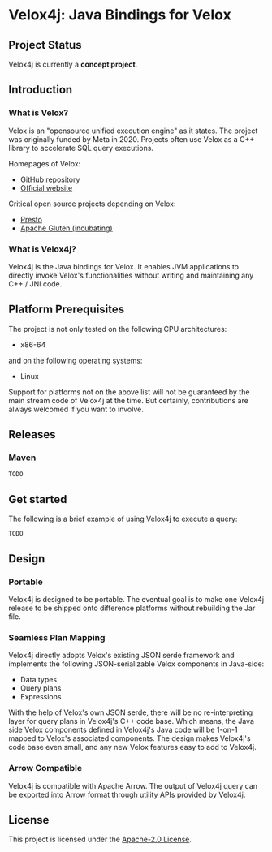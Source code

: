 # Velox4j: Java Bindings for Velox

## Project Status

Velox4j is currently a **concept project**.

## Introduction

### What is Velox?

Velox is an "opensource unified execution engine" as it states. The project was originally
funded by Meta in 2020. Projects often use Velox as a C++ library to accelerate SQL query executions.


Homepages of Velox:

- [GitHub repository](https://github.com/facebookincubator/velox)
- [Official website](https://velox-lib.io/)

Critical open source projects depending on Velox:

- [Presto](https://github.com/prestodb/presto)
- [Apache Gluten (incubating)](https://github.com/apache/incubator-gluten)


### What is Velox4j?

Velox4j is the Java bindings for Velox. It enables JVM applications to directly invoke Velox's
functionalities without writing and maintaining any C++ / JNI code.


## Platform Prerequisites

The project is not only tested on the following CPU architectures:

- x86-64

and on the following operating systems:

- Linux

Support for platforms not on the above list will not be guaranteed by the main stream code of
Velox4j at the time. But certainly, contributions are always welcomed if you want to involve.


## Releases

### Maven

```
TODO
```


## Get started

The following is a brief example of using Velox4j to execute a query:

```
TODO
```

## Design

### Portable

Velox4j is designed to be portable. The eventual goal is to make one Velox4j release to be
shipped onto difference platforms without rebuilding the Jar file.

### Seamless Plan Mapping

Velox4j directly adopts Velox's existing JSON serde framework and implements the following
JSON-serializable Velox components in Java-side:

- Data types
- Query plans
- Expressions

With the help of Velox's own JSON serde, there will be no re-interpreting layer for query plans
in Velox4j's C++ code base. Which means, the Java side Velox components defined in Velox4j's
Java code will be 1-on-1 mapped to Velox's associated components. The design makes Velox4j's
code base even small, and any new Velox features easy to add to Velox4j.

### Arrow Compatible

Velox4j is compatible with Apache Arrow. The output of Velox4j query can be exported into Arrow
format through utility APIs provided by Velox4j.

## License

This project is licensed under the [Apache-2.0 License](LICENSE).